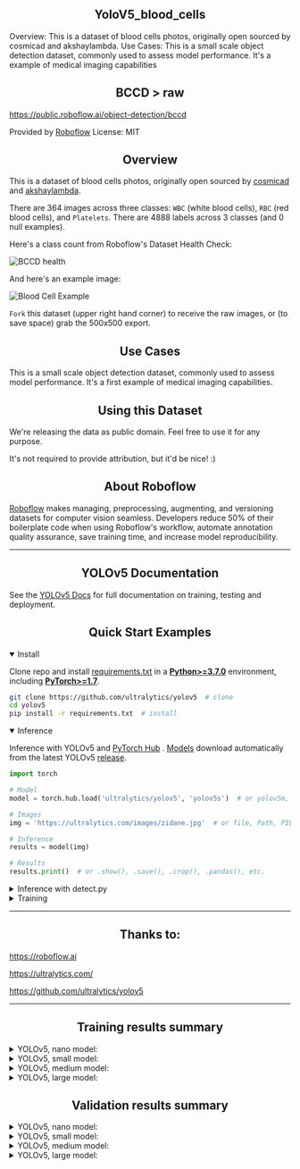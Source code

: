 ## <div align="center">YoloV5_blood_cells</div>

Overview: This is a dataset of blood cells photos, originally open sourced by cosmicad and akshaylambda. Use Cases: This is a small scale object detection dataset, commonly used to assess model performance. It's a example of medical imaging capabilities

## <div align="center">BCCD > raw</div>

https://public.roboflow.ai/object-detection/bccd

Provided by [Roboflow](https://roboflow.ai)
License: MIT

## <div align="center">Overview</div>
 
This is a dataset of blood cells photos, originally open sourced by [cosmicad](https://github.com/cosmicad/dataset) and [akshaylambda](https://github.com/akshaylamba/all_CELL_data). 

There are 364 images across three classes: `WBC` (white blood cells), `RBC` (red blood cells), and `Platelets`. There are 4888 labels across 3 classes (and 0 null examples).

Here's a class count from Roboflow's Dataset Health Check:

![BCCD health](https://i.imgur.com/BVopW9p.png)

And here's an example image:

![Blood Cell Example](https://i.imgur.com/QwyX2aD.png)

`Fork` this dataset (upper right hand corner) to receive the raw images, or (to save space) grab the 500x500 export.

## <div align="center">Use Cases</div>

This is a small scale object detection dataset, commonly used to assess model performance. It's a first example of medical imaging capabilities.

## <div align="center">Using this Dataset</div>

We're releasing the data as public domain. Feel free to use it for any purpose.

It's not required to provide attribution, but it'd be nice! :)

## <div align="center">About Roboflow</div>

[Roboflow](https://roboflow.ai) makes managing, preprocessing, augmenting, and versioning datasets for computer vision seamless. Developers reduce 50% of their boilerplate code when using Roboflow's workflow, automate annotation quality assurance, save training time, and increase model reproducibility. 

---------------------------------------------------------------------------------------------------------

## <div align="center">YOLOv5 Documentation</div>

See the [YOLOv5 Docs](https://docs.ultralytics.com) for full documentation on training, testing and deployment.

## <div align="center">Quick Start Examples</div>

<details open>
<summary>Install</summary>

Clone repo and install [requirements.txt](https://github.com/ultralytics/yolov5/blob/master/requirements.txt) in a
[**Python>=3.7.0**](https://www.python.org/) environment, including
[**PyTorch>=1.7**](https://pytorch.org/get-started/locally/).

```bash
git clone https://github.com/ultralytics/yolov5  # clone
cd yolov5
pip install -r requirements.txt  # install
```

</details>

<details open>
<summary>Inference</summary>

Inference with YOLOv5 and [PyTorch Hub](https://github.com/ultralytics/yolov5/issues/36)
. [Models](https://github.com/ultralytics/yolov5/tree/master/models) download automatically from the latest
YOLOv5 [release](https://github.com/ultralytics/yolov5/releases).

```python
import torch

# Model
model = torch.hub.load('ultralytics/yolov5', 'yolov5s')  # or yolov5m, yolov5l, yolov5x, custom

# Images
img = 'https://ultralytics.com/images/zidane.jpg'  # or file, Path, PIL, OpenCV, numpy, list

# Inference
results = model(img)

# Results
results.print()  # or .show(), .save(), .crop(), .pandas(), etc.
```

</details>



<details>
<summary>Inference with detect.py</summary>

`detect.py` runs inference on a variety of sources, downloading [models](https://github.com/ultralytics/yolov5/tree/master/models) automatically from
the latest YOLOv5 [release](https://github.com/ultralytics/yolov5/releases) and saving results to `runs/detect`.

```bash
python detect.py --source 0  # webcam
                          img.jpg  # image
                          vid.mp4  # video
                          path/  # directory
                          path/*.jpg  # glob
                          'https://youtu.be/Zgi9g1ksQHc'  # YouTube
                          'rtsp://example.com/media.mp4'  # RTSP, RTMP, HTTP stream
```

</details>

<details>
<summary>Training</summary>

The commands below reproduce YOLOv5 [COCO](https://github.com/ultralytics/yolov5/blob/master/data/scripts/get_coco.sh)
results. [Models](https://github.com/ultralytics/yolov5/tree/master/models)
and [datasets](https://github.com/ultralytics/yolov5/tree/master/data) download automatically from the latest
YOLOv5 [release](https://github.com/ultralytics/yolov5/releases). Training times for YOLOv5n/s/m/l/x are
1/2/4/6/8 days on a V100 GPU ([Multi-GPU](https://github.com/ultralytics/yolov5/issues/475) times faster). Use the
largest `--batch-size` possible, or pass `--batch-size -1` for
YOLOv5 [AutoBatch](https://github.com/ultralytics/yolov5/pull/5092). Batch sizes shown for V100-16GB.

```bash
python train.py --data coco.yaml --cfg yolov5n.yaml --weights '' --batch-size 128
                                       yolov5s                                64
                                       yolov5m                                40
                                       yolov5l                                24
                                       yolov5x                                16
```

</details>

---------------------------------------------------------------------------------------------------------

## <div align="center">Thanks to:</div>

https://roboflow.ai

https://ultralytics.com/

https://github.com/ultralytics/yolov5

---------------------------------------------------------------------------------------------------------

## <div align="center">Training results summary</div>


<details>
<summary>YOLOv5, nano model:</summary>

```bash
50 epochs completed in 1.421 hours.
Optimizer stripped from runs/train/exp/weights/last.pt, 3.8MB
Optimizer stripped from runs/train/exp/weights/best.pt, 3.8MB

Validating runs/train/exp/weights/best.pt...
Fusing layers... 
Model summary: 213 layers, 1763224 parameters, 0 gradients, 4.2 GFLOPs
               Class     Images     Labels          P          R     mAP@.5 mAP@.5:.95:  12%|█▎        | 1/8 [00:02<00:18,  2.71s/it]                                                         WARNING: NMS time limit 0.300s exceeded
               Class     Images     Labels          P          R     mAP@.5 mAP@.5:.95:  25%|██▌       | 2/8 [00:08<00:26,  4.41s/it]                                                         WARNING: NMS time limit 0.300s exceeded
               Class     Images     Labels          P          R     mAP@.5 mAP@.5:.95:  38%|███▊      | 3/8 [00:14<00:25,  5.04s/it]                                                         WARNING: NMS time limit 0.300s exceeded
               Class     Images     Labels          P          R     mAP@.5 mAP@.5:.95: 100%|██████████| 8/8 [00:29<00:00,  3.65s/it]                                                         
                 all         73        967      0.847      0.644      0.669      0.439
           Platelets         73         76      0.842      0.632      0.664      0.336
                 RBC         73        819      0.742      0.565      0.605      0.407
                 WBC         73         72      0.957      0.736      0.736      0.572

```
</details>
 

<details>
<summary>YOLOv5, small model:</summary>

```bash
50 epochs completed in 3.031 hours.
Optimizer stripped from runs/train/exp2/weights/last.pt, 14.3MB
Optimizer stripped from runs/train/exp2/weights/best.pt, 14.3MB

Validating runs/train/exp2/weights/best.pt...
Fusing layers... 
Model summary: 213 layers, 7018216 parameters, 0 gradients, 15.8 GFLOPs
               Class     Images     Labels          P          R     mAP@.5 mAP@.5:.95:  12%|█▎        | 1/8 [00:02<00:20,  2.91s/it]                                                         WARNING: NMS time limit 0.300s exceeded
               Class     Images     Labels          P          R     mAP@.5 mAP@.5:.95:  38%|███▊      | 3/8 [00:16<00:30,  6.00s/it]                                                         WARNING: NMS time limit 0.300s exceeded
               Class     Images     Labels          P          R     mAP@.5 mAP@.5:.95: 100%|██████████| 8/8 [00:31<00:00,  3.98s/it]                                                         
                 all         73        967      0.877      0.824      0.854      0.587
           Platelets         73         76      0.834      0.816       0.83       0.45
                 RBC         73        819       0.84       0.74      0.831      0.585
                 WBC         73         72      0.956      0.917      0.902      0.726

```
</details>


<details>
<summary>YOLOv5, medium model:</summary>

```bash
50 epochs completed in 6.814 hours.
Optimizer stripped from runs/train/exp3/weights/last.pt, 42.1MB
Optimizer stripped from runs/train/exp3/weights/best.pt, 42.1MB

Validating runs/train/exp3/weights/best.pt...
Fusing layers... 
Model summary: 290 layers, 20861016 parameters, 0 gradients, 48.0 GFLOPs
               Class     Images     Labels          P          R     mAP@.5 mAP@.5:.95:  38%|███▊      | 3/8 [00:25<00:43,  8.78s/it]                                                         WARNING: NMS time limit 0.300s exceeded
               Class     Images     Labels          P          R     mAP@.5 mAP@.5:.95: 100%|██████████| 8/8 [00:55<00:00,  6.95s/it]                                                         
                 all         73        967      0.905      0.857      0.908       0.63
           Platelets         73         76      0.875      0.829      0.904      0.494
                 RBC         73        819       0.87      0.744      0.837      0.592
                 WBC         73         72      0.969          1      0.983      0.804

```
</details>


<details>
<summary>YOLOv5, large model:</summary>

```bash
50 epochs completed in 9.953 hours.
Optimizer stripped from runs/train/exp4/weights/last.pt, 92.8MB
Optimizer stripped from runs/train/exp4/weights/best.pt, 92.8MB

Validating runs/train/exp4/weights/best.pt...
Fusing layers... 
Model summary: 367 layers, 46119048 parameters, 0 gradients, 107.8 GFLOPs
               Class     Images     Labels          P          R     mAP@.5 mAP@.5:.95: 100%|██████████| 8/8 [00:39<00:00,  4.93s/it]                                                         
                 all         73        967      0.845      0.913      0.913      0.637
           Platelets         73         76      0.817      0.882      0.875      0.509
                 RBC         73        819      0.758      0.856      0.879      0.624
                 WBC         73         72      0.961          1      0.986      0.778
Results saved to runs/train/exp4
```
</details>

 
 
 
 
 
 ## <div align="center">Validation results summary</div>


<details>
<summary>YOLOv5, nano model:</summary>

```bash
               Class     Images     Labels          P          R     mAP@.5 mAP@.5:.95: 100%|██████████| 3/3 [00:20<00:00,  6.99s/it]                                                         
                 all         73        967      0.835      0.598      0.608      0.411
           Platelets         73         76      0.789      0.592      0.587      0.293
                 RBC         73        819      0.753      0.551      0.585      0.414
                 WBC         73         72      0.962      0.653      0.651      0.524
Speed: 3.5ms pre-process, 146.8ms inference, 22.1ms NMS per image at shape (32, 3, 416, 416)
Results saved to runs/val/exp2

```
</details>
 

<details>
<summary>YOLOv5, small model:</summary>

```bash
               Class     Images     Labels          P          R     mAP@.5 mAP@.5:.95: 100%|██████████| 3/3 [00:27<00:00,  9.28s/it]                                                         
                 all         73        967      0.864      0.831      0.856      0.594
           Platelets         73         76      0.824      0.801      0.803      0.432
                 RBC         73        819      0.819      0.761      0.844      0.595
                 WBC         73         72      0.948      0.931      0.921      0.754
Speed: 3.9ms pre-process, 289.1ms inference, 16.4ms NMS per image at shape (32, 3, 416, 416)
Results saved to runs/val/exp

```
</details>


<details>
<summary>YOLOv5, medium model:</summary>

```bash
               Class     Images     Labels          P          R     mAP@.5 mAP@.5:.95: 100%|██████████| 3/3 [00:45<00:00, 15.23s/it]                                                         
                 all         73        967      0.871      0.893      0.911      0.636
           Platelets         73         76      0.826      0.877      0.891      0.492
                 RBC         73        819      0.822      0.801       0.86       0.61
                 WBC         73         72      0.966          1      0.983      0.805
Speed: 4.5ms pre-process, 562.6ms inference, 4.7ms NMS per image at shape (32, 3, 416, 416)
Results saved to runs/val/exp3

```
</details>


<details>
<summary>YOLOv5, large model:</summary>

```bash
               Class     Images     Labels          P          R     mAP@.5 mAP@.5:.95: 100%|██████████| 3/3 [01:19<00:00, 26.44s/it]                                                         
                 all         73        967       0.85      0.911      0.914      0.639
           Platelets         73         76      0.817      0.882      0.876       0.51
                 RBC         73        819      0.771      0.851      0.882       0.63
                 WBC         73         72      0.961          1      0.986      0.778
Speed: 4.0ms pre-process, 1049.5ms inference, 3.1ms NMS per image at shape (32, 3, 416, 416)
Results saved to runs/val/exp4

```
</details>
